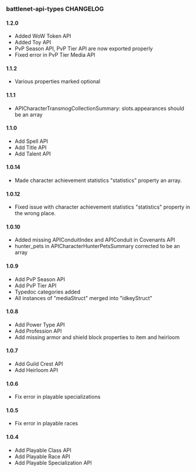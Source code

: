 ### battlenet-api-types CHANGELOG

#### 1.2.0

- Added WoW Token API
- Added Toy API
- PvP Season API, PvP Tier API are now exported properly
- Fixed error in PvP Tier Media API

#### 1.1.2

- Various properties marked optional

#### 1.1.1

- APICharacterTransmogCollectionSummary: slots.appearances should be an array

#### 1.1.0

- Add Spell API
- Add Title API
- Add Talent API

#### 1.0.14

- Made character achievement statistics "statistics" property an array.

#### 1.0.12

- Fixed issue with character achievement statistics "statistics" property in the wrong place.

#### 1.0.10

- Added missing APIConduitIndex and APIConduit in Covenants API
- hunter_pets in APICharacterHunterPetsSummary corrected to be an array

#### 1.0.9

- Add PvP Season API
- Add PvP Tier API
- Typedoc categories added 
- All instances of "mediaStruct" merged into "idkeyStruct"

#### 1.0.8

- Add Power Type API
- Add Profession API
- Add missing armor and shield block properties to item and heirloom

#### 1.0.7

- Add Guild Crest API
- Add Heirloom API

#### 1.0.6

- Fix error in playable specializations

#### 1.0.5

- Fix error in playable races

#### 1.0.4

- Add Playable Class API
- Add Playable Race API
- Add Playable Specialization API